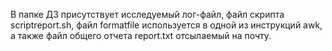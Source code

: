 В папке ДЗ присутствует исследуемый лог-файл, файл скрипта scriptreport.sh, файл formatfile используется в одной из инструкций awk, а также файл общего отчета report.txt отсылаемый на почту.
